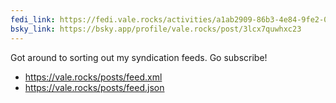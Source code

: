 ```yaml
---
fedi_link: https://fedi.vale.rocks/activities/a1ab2909-86b3-4e84-9fe2-059e789c8ed4
bsky_link: https://bsky.app/profile/vale.rocks/post/3lcx7quwhxc23
---
```


Got around to sorting out my syndication feeds. Go subscribe!

- <https://vale.rocks/posts/feed.xml>
- <https://vale.rocks/posts/feed.json>
